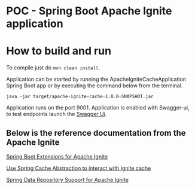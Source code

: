 # POC - Spring Boot Apache Ignite application

# How to build and run

To compile just do `mvn clean install`.

Application can be started by running the ApacheIgniteCacheApplication Spring Boot app or by executing the command below from the terminal.
```
java -jar target/apache-ignite-cache-1.0.0-SNAPSHOT.jar
```
Application runs on the port 9001. Application is enabled with Swagger-ui, to test endpoints launch the [Swagger Ui](http://localhost:9001/swagger-ui.html).

## Below is the reference documentation from the Apache Ignite

[Spring Boot Extensions for Apache Ignite](https://apacheignite-mix.readme.io/docs/spring-boot)

[Use Spring Cache Abstraction to interact with Ignite cache](https://apacheignite-mix.readme.io/docs/spring-caching)

[Spring Data Repository Support for Apache Ignite](https://apacheignite-mix.readme.io/docs/spring-data)







